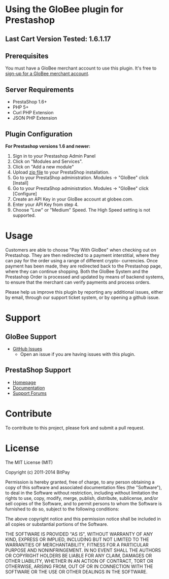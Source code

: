# Using the GloBee plugin for Prestashop

## Last Cart Version Tested: 1.6.1.17

## Prerequisites
You must have a GloBee merchant account to use this plugin.  It's free to 
[sign-up for a GloBee merchant account](https://globee.com/register).


## Server Requirements

+ PrestaShop 1.6+
+ PHP 5+
+ Curl PHP Extension
+ JSON PHP Extension

## Plugin Configuration

<strong>For Prestashop versions 1.6 and newer:</strong><br />
1. Sign in to your Prestashop Admin Panel
2. Click on "Modules and Services".
3. Click on "Add a new module"
4. Upload [zip file](https://github.com/GloBee-Official/prestashop-plugin/files/1362493/globee-prestashop-1.6.1.17.zip) to your PrestaShop installation.<br />
5. Go to your PrestaShop administration. Modules -> "GloBee" click [Install]<br />
6. Go to your PrestaShop administration. Modules -> "GloBee" click [Configure]<br />
7. Create an API Key in your GloBee account at globee.com.<br />
8. Enter your API Key from step 4.
9. Choose "Low" or "Medium" Speed. The High Speed setting is not supported.

# Usage

Customers are able to choose "Pay With GloBee" when checking out on Prestashop.
They are then redirected to a payment interstitial, where they can pay for the order using a range of different crypto-
currencies. Once payment has been made, they are redirected back to the Prestashop page, where they can continue shopping.
Both the GloBee System and the Prestashop Order is processed and updated by means of backend systems, to ensure that the
merchant can verify payments and process orders.

Please help us improve this plugin by reporting any additional issues, either by email, through our support ticket system, 
or by opening a github issue.

# Support

## GloBee Support

* [GitHub Issues](https://github.com/globee-official/prestashop-plugin/issues)
  * Open an issue if you are having issues with this plugin.

## PrestaShop Support

* [Homepage](http://www.prestashop.com)
* [Documentation](http://doc.prestashop.com/)
* [Support Forums](http://www.prestashop.com/forums/)

# Contribute

To contribute to this project, please fork and submit a pull request.

# License

The MIT License (MIT)

Copyright (c) 2011-2014 BitPay

Permission is hereby granted, free of charge, to any person obtaining a copy
of this software and associated documentation files (the "Software"), to deal
in the Software without restriction, including without limitation the rights
to use, copy, modify, merge, publish, distribute, sublicense, and/or sell
copies of the Software, and to permit persons to whom the Software is
furnished to do so, subject to the following conditions:

The above copyright notice and this permission notice shall be included in
all copies or substantial portions of the Software.

THE SOFTWARE IS PROVIDED "AS IS", WITHOUT WARRANTY OF ANY KIND, EXPRESS OR
IMPLIED, INCLUDING BUT NOT LIMITED TO THE WARRANTIES OF MERCHANTABILITY,
FITNESS FOR A PARTICULAR PURPOSE AND NONINFRINGEMENT. IN NO EVENT SHALL THE
AUTHORS OR COPYRIGHT HOLDERS BE LIABLE FOR ANY CLAIM, DAMAGES OR OTHER
LIABILITY, WHETHER IN AN ACTION OF CONTRACT, TORT OR OTHERWISE, ARISING FROM,
OUT OF OR IN CONNECTION WITH THE SOFTWARE OR THE USE OR OTHER DEALINGS IN
THE SOFTWARE.
